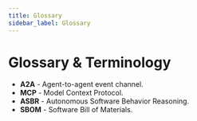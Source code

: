 ```yaml
---
title: Glossary
sidebar_label: Glossary
---
```


# Glossary & Terminology

- **A2A** - Agent-to-agent event channel.
- **MCP** - Model Context Protocol.
- **ASBR** - Autonomous Software Behavior Reasoning.
- **SBOM** - Software Bill of Materials.
